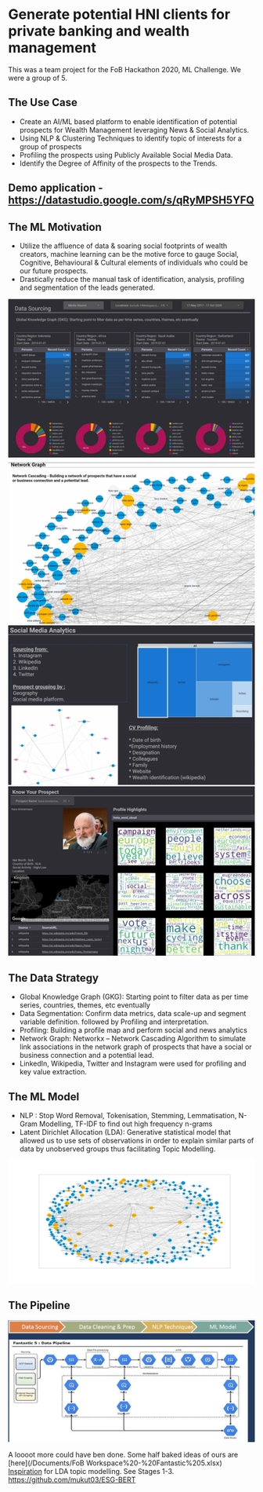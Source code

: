 # Generate potential HNI clients for private banking and wealth management
This was a team project for the FoB Hackathon 2020, ML Challenge. We were a group of 5.

## The Use Case
- Create an AI/ML based platform to enable identification of potential prospects for Wealth Management leveraging News & Social Analytics.
- Using NLP & Clustering Techniques to identify topic of interests for a group of prospects
- Profiling the prospects using Publicly Available Social Media Data.
- Identify the Degree of Affinity of the prospects to the Trends.

## Demo application - https://datastudio.google.com/s/qRyMPSH5YFQ

## The ML Motivation
- Utilize the affluence of data & soaring social footprints of wealth creators, machine learning can be the motive force to gauge Social, Cognitive, Behavioural & Cultural elements of individuals who could be our future prospects.
- Drastically reduce the manual task of identification, analysis, profiling and segmentation of the leads generated.

![](/images/UI%20screenshots/screen2.jpg)
![](/images/UI%20screenshots/screen5.jpg)
![](/images/UI%20screenshots/screen6.jpg)
![](/images/UI%20screenshots/screen7.jpg)

## The Data Strategy
- Global Knowledge Graph (GKG): Starting point to filter data as per time series, countries, themes, etc eventually
- Data Segmentation: Confirm data metrics, data scale-up and segment variable definition. followed by Profiling and interpretation.
- Profiling: Building a profile map and perform social and news analytics
- Network Graph: Networkx – Network Cascading Algorithm to simulate link associations in the network graph of prospects that have a social or business connection and a potential lead.
- LinkedIn, Wikipedia, Twitter and Instagram were used for profiling and key value extraction. 

## The ML Model
- NLP : Stop Word Removal, Tokenisation, Stemming, Lemmatisation, N-Gram Modelling, TF-IDF to find out high frequency n-grams
- Latent Dirichlet Allocation (LDA): Generative statistical model that allowed us to use sets of observations in order to explain similar parts of data by unobserved groups thus facilitating Topic Modelling.

![](/images/People%20Network,%20t=3.png)


## The Pipeline
![](images/pipeline.png)

A loooot more could have ben done. Some half baked ideas of ours are [here](/Documents/FoB Workspace%20-%20Fantastic%205.xlsx)
<br>[Inspiration](https://databricks.com/notebooks/esg_notebooks/01_esg_report.html) for LDA topic modelling. See Stages 1-3.
https://github.com/mukut03/ESG-BERT
